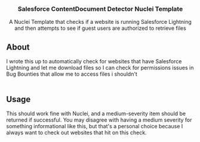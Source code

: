
<div align="center">
<h3 align="center">Salesforce ContentDocument Detector Nuclei Template</h3>
  <p align="center">
    A Nuclei Template that checks if a website is running Salesforce Lightning and then attempts to see if guest users are authorized to retrieve files
    <br />
  </p>
</div>
<h2>About</h2>
I wrote this up to automatically check for websites that have Salesforce Lightning and let me download files so I can check for permissions issues in Bug Bounties that allow me to access files i shouldn't
 <br /> <br />

<h2>Usage</h2>
This should work fine with Nuclei, and a medium-severity item should be returned if successful. You may disagree with having a medium severity for something informational like this, but that's a personal choice because I always want to check out websites that hit on this check.
